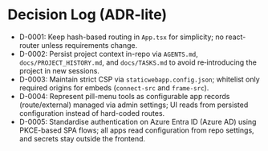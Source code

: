 # Decision Log (ADR‑lite)

- D-0001: Keep hash-based routing in `App.tsx` for simplicity; no react-router unless requirements change.
- D-0002: Persist project context in-repo via `AGENTS.md`, `docs/PROJECT_HISTORY.md`, and `docs/TASKS.md` to avoid re‑introducing the project in new sessions.
- D-0003: Maintain strict CSP via `staticwebapp.config.json`; whitelist only required origins for embeds (`connect-src` and `frame-src`).
- D-0004: Represent pill-menu tools as configurable app records (route/external) managed via admin settings; UI reads from persisted configuration instead of hard-coded routes.
- D-0005: Standardise authentication on Azure Entra ID (Azure AD) using PKCE-based SPA flows; all apps read configuration from repo settings, and secrets stay outside the frontend.

